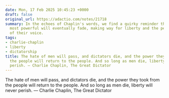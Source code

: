 ```yaml
---
date: Mon, 17 Feb 2025 10:45:23 +0000
draft: false
original_url: https://adactio.com/notes/21718
summary: In the echoes of Chaplin's words, we find a quirky reminder that even the
  most powerful will eventually fade, making way for liberty and the people's reclaiming
  of their voice.
tags:
- charlie-chaplin
- liberty
- dictatorship
title: The hate of men will pass, and dictators die, and the power they took from
  the people will return to the people. And so long as men die, liberty will never
  perish. — Charlie Chaplin, The Great Dictator
---
```


The hate of men will pass, and dictators die, and the power they took from the people will return to the people. And so long as men die, liberty will never perish. — Charlie Chaplin, The Great Dictator